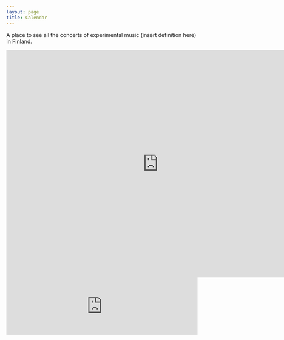 ```yaml
---
layout: page
title: Calendar
---
```


A place to see all the concerts of experimental music (insert definition here) in Finland.

<iframe src="https://calendar.google.com/calendar/embed?src=experimentalsoundingfinland%40gmail.com&ctz=Europe%2FHelsinki" 
  style="border: 0" 
  width="800" height="600" 
  mode="AGENDA"
  frameborder="0" scrolling="no"></iframe>

  <iframe src="https://embed.styledcalendar.com/#cBCvWAqmfbcfHc9uQ228" title="Styled Calendar" class="styled-calendar-container" style="width: 100%; border: none;" data-cy="calendar-embed-iframe"></iframe>
<script async type="module" src="https://embed.styledcalendar.com/assets/parent-window.js"></script>
